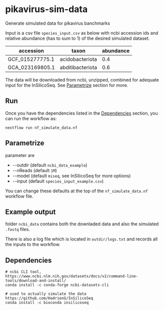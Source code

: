 # pikavirus-sim-data
Generate simulated data for pikavirus banchmarks

Input is a csv file `species_input.csv` as below with ncbi accession ids and relative abundance (has to sum to 1) of the desired simulated dataset.

| accession | taxon | abundance |
| --------- | ----- | ------- |
| GCF_015277775.1 | acidobacteriota | 0.4 |
| GCA_023169805.1 | abditibacteriota | 0.6 |

The data will be downloaded from ncbi, unzipped, combined for adequate input for the InSilicoSeq. See [Parametrize](#parametrize) section for more.

## Run
Once you have the dependencies listed in the [Dependencies](#dependencies) section, you can run the workflow as:
```
nextflow run nf_simulate_data.nf
```

## Parametrize
parameter are
* --outdir (default `ncbi_data_example`)
* --nReads (default `1M`)
* --model (default `miseq`, see InSilicoSeq for more options)
* --input (default `species_input_example.csv`)

You can change these defaults at the top of the `nf_simulate_data.nf` workflow file. 

## Example output
folder `ncbi_data` contains both the downladed data and also the simulated `.fastq` files.

There is also a log file which is located in `outdir/logs.txt` and records all the inputs to the workflow.

## Dependencies
```
# ncbi CLI tool, https://www.ncbi.nlm.nih.gov/datasets/docs/v2/command-line-tools/download-and-install/
conda install -c conda-forge ncbi-datasets-cli

# used to actually simulate the data https://github.com/HadrienG/InSilicoSeq
conda install -c bioconda insilicoseq
```
